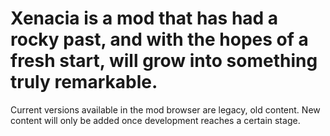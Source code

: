 # Xenacia is a mod that has had a rocky past, and with the hopes of a fresh start, will grow into something truly remarkable.
Current versions available in the mod browser are legacy, old content.
New content will only be added once development reaches a certain stage.
